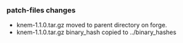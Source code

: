 ### patch-files changes

- knem-1.1.0.tar.gz moved to parent directory on forge.
- knem-1.1.0.tar.gz binary_hash copied to ../binary_hashes
